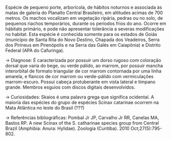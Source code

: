 ﻿Espécie de pequeno porte, arborícola, de hábitos noturnos e associada às matas de galeria do Planalto Central Brasileiro, em altitudes acimas de 700 metros. Os machos vocalizam em vegetação ripária, pedras ou no solo, de pequenos riachos temporários, durante os períodos frios do ano. Ocorre em hábitats primário, e pode não apresentar tolerância a severas modificações no habitat.
Esta espécie é conhecida somente para os estados de Goiás (município de Santa Rita do Novo Destino, Chapada dos Veadeiros, Serra dos Pirineus em Pirenópolis e na Serra das Galés em Caiapônia) e Distrito Federal (APA do Cafuringa).
 
-> Diagnose:
É caracterizada por possuir um dorso rugoso com coloração dorsal que varia do bege, ou verde pálido, ao marrom, por possuir mancha interorbital de formato triangular de cor marrom contornada por uma linha amarela, e flancos de cor marrom ou verde-pálido com vermiculações marrom-escuro. Possui cabeça protuberante em vista lateral e tímpano grande. Membros esguios com discos digitais desenvolvidos.


-> Curiosidades:
Skaios é uma palavra grega que significa ocidental. A maioria das espécies do grupo de espécies Scinax catarinae ocorrem na Mata Atlântica no leste do Brasil (???)


-> Referências bibliográficas:
Pombal Jr JP, Carvalho Jr RR, Canelas MA, Bastos RP. A new Scinax of the S. catharinae species group from Central Brazil (Amphibia: Anura: Hylidae). Zoologia (Curitiba). 2010 Oct;27(5):795-802.